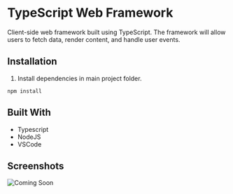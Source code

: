 # TypeScript Web Framework

Client-side web framework built using TypeScript. The framework will allow users to fetch data, render content, and handle user events.

## Installation

1. Install dependencies in main project folder.

```
npm install
```

## Built With

- Typescript
- NodeJS
- VSCode

## Screenshots

![Coming Soon](https://upload.wikimedia.org/wikipedia/commons/8/80/Comingsoon.png "Coming Soon")
